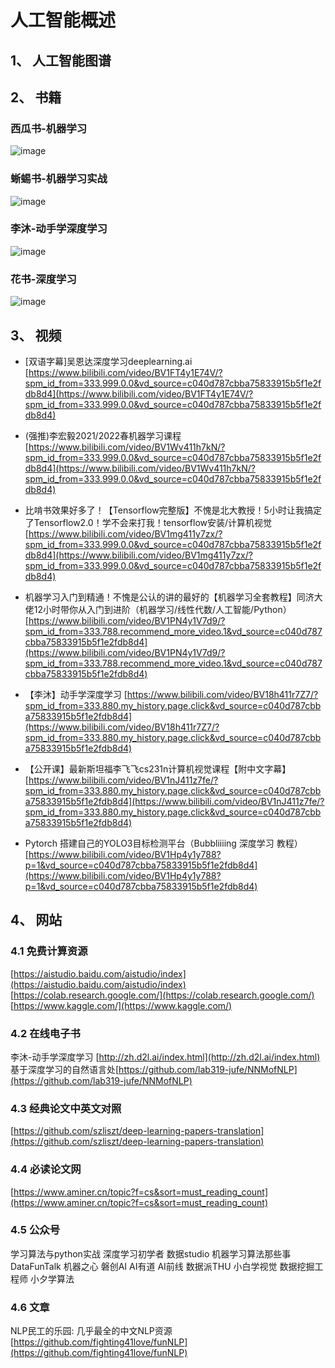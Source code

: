 # 人工智能概述
## 1、 人工智能图谱
 
## 2、 书籍

### 西瓜书-机器学习
![image](https://github.com/szliszt/AI_Study_Notes_ByCase/raw/main/images/%E8%A5%BF%E7%93%9C%E4%B9%A6.png)

### 蜥蜴书-机器学习实战

![image](https://raw.githubusercontent.com/szliszt/AI_Study_Notes_ByCase/main/images/%E6%9C%BA%E5%99%A8%E5%AD%A6%E4%B9%A0%E5%AE%9E%E6%88%98.png)

### 李沐-动手学深度学习	
![image](https://github.com/szliszt/AI_Study_Notes_ByCase/raw/main/images/%E5%8A%A8%E6%89%8B%E5%AD%A6-%E6%B7%B1%E5%BA%A6%E5%AD%A6%E4%B9%A0.png)


### 花书-深度学习
![image](https://github.com/szliszt/AI_Study_Notes_ByCase/raw/main/images/%E6%B7%B1%E5%BA%A6%E5%AD%A6%E4%B9%A0.png)


## 3、 视频

* [双语字幕]吴恩达深度学习deeplearning.ai		[https://www.bilibili.com/video/BV1FT4y1E74V/?spm_id_from=333.999.0.0&vd_source=c040d787cbba75833915b5f1e2fdb8d4](https://www.bilibili.com/video/BV1FT4y1E74V/?spm_id_from=333.999.0.0&vd_source=c040d787cbba75833915b5f1e2fdb8d4)

* (强推)李宏毅2021/2022春机器学习课程		     [https://www.bilibili.com/video/BV1Wv411h7kN/?spm_id_from=333.999.0.0&vd_source=c040d787cbba75833915b5f1e2fdb8d4](https://www.bilibili.com/video/BV1Wv411h7kN/?spm_id_from=333.999.0.0&vd_source=c040d787cbba75833915b5f1e2fdb8d4)

* 比啃书效果好多了！【Tensorflow完整版】不愧是北大教授！5小时让我搞定了Tensorflow2.0！学不会来打我！tensorflow安装/计算机视觉		[https://www.bilibili.com/video/BV1mg411y7zx/?spm_id_from=333.999.0.0&vd_source=c040d787cbba75833915b5f1e2fdb8d4](https://www.bilibili.com/video/BV1mg411y7zx/?spm_id_from=333.999.0.0&vd_source=c040d787cbba75833915b5f1e2fdb8d4)

* 机器学习入门到精通！不愧是公认的讲的最好的【机器学习全套教程】同济大佬12小时带你从入门到进阶（机器学习/线性代数/人工智能/Python）		[https://www.bilibili.com/video/BV1PN4y1V7d9/?spm_id_from=333.788.recommend_more_video.1&vd_source=c040d787cbba75833915b5f1e2fdb8d4](https://www.bilibili.com/video/BV1PN4y1V7d9/?spm_id_from=333.788.recommend_more_video.1&vd_source=c040d787cbba75833915b5f1e2fdb8d4)

* 【李沐】动手学深度学习		[https://www.bilibili.com/video/BV18h411r7Z7/?spm_id_from=333.880.my_history.page.click&vd_source=c040d787cbba75833915b5f1e2fdb8d4](https://www.bilibili.com/video/BV18h411r7Z7/?spm_id_from=333.880.my_history.page.click&vd_source=c040d787cbba75833915b5f1e2fdb8d4)

* 【公开课】最新斯坦福李飞飞cs231n计算机视觉课程【附中文字幕】		[https://www.bilibili.com/video/BV1nJ411z7fe/?spm_id_from=333.880.my_history.page.click&vd_source=c040d787cbba75833915b5f1e2fdb8d4](https://www.bilibili.com/video/BV1nJ411z7fe/?spm_id_from=333.880.my_history.page.click&vd_source=c040d787cbba75833915b5f1e2fdb8d4)

* Pytorch 搭建自己的YOLO3目标检测平台（Bubbliiiing 深度学习 教程）		[https://www.bilibili.com/video/BV1Hp4y1y788?p=1&vd_source=c040d787cbba75833915b5f1e2fdb8d4](https://www.bilibili.com/video/BV1Hp4y1y788?p=1&vd_source=c040d787cbba75833915b5f1e2fdb8d4)

## 4、 网站
### 4.1 免费计算资源
[https://aistudio.baidu.com/aistudio/index](https://aistudio.baidu.com/aistudio/index)
[https://colab.research.google.com/](https://colab.research.google.com/)
[https://www.kaggle.com/](https://www.kaggle.com/)
### 4.2 在线电子书
李沐-动手学深度学习	[http://zh.d2l.ai/index.html](http://zh.d2l.ai/index.html)
基于深度学习的自然语言处[https://github.com/lab319-jufe/NNMofNLP](https://github.com/lab319-jufe/NNMofNLP)


### 4.3 经典论文中英文对照
[https://github.com/szliszt/deep-learning-papers-translation](https://github.com/szliszt/deep-learning-papers-translation)
### 4.4 必读论文网
[https://www.aminer.cn/topic?f=cs&sort=must_reading_count](https://www.aminer.cn/topic?f=cs&sort=must_reading_count)
### 4.5 公众号
学习算法与python实战
深度学习初学者
数据studio
机器学习算法那些事
DataFunTalk
机器之心
磐创AI
AI有道
AI前线
数据派THU
小白学视觉
数据挖掘工程师
小夕学算法
### 4.6 文章
NLP民工的乐园: 几乎最全的中文NLP资源 [https://github.com/fighting41love/funNLP](https://github.com/fighting41love/funNLP)
